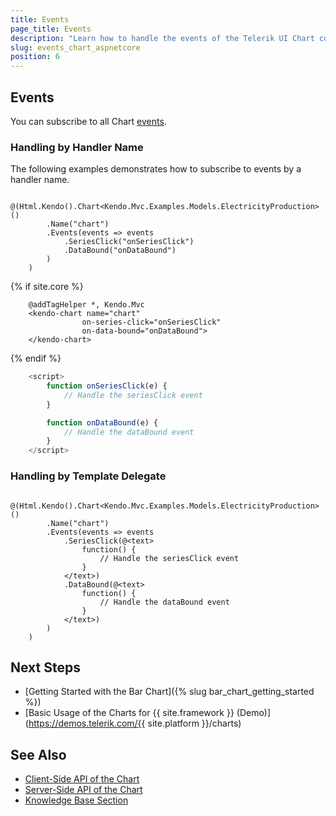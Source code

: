 ```yaml
---
title: Events
page_title: Events
description: "Learn how to handle the events of the Telerik UI Chart component for {{ site.framework }}."
slug: events_chart_aspnetcore
position: 6
---
```


## Events

You can subscribe to all Chart [events](/api/kendo.mvc.ui.fluent/charteventbuilder).

### Handling by Handler Name

The following examples demonstrates how to subscribe to events by a handler name.

```HtmlHelper
    @(Html.Kendo().Chart<Kendo.Mvc.Examples.Models.ElectricityProduction>()
        .Name("chart")
        .Events(events => events
            .SeriesClick("onSeriesClick")
            .DataBound("onDataBound")
        )
    )
```
{% if site.core %}
```TagHelper
    @addTagHelper *, Kendo.Mvc
    <kendo-chart name="chart" 
                on-series-click="onSeriesClick" 
                on-data-bound="onDataBound">
    </kendo-chart>
```
{% endif %}
```script.js
    <script>
        function onSeriesClick(e) {
            // Handle the seriesClick event
        }

        function onDataBound(e) {
            // Handle the dataBound event
        }
    </script>
```

### Handling by Template Delegate

```HtmlHelper
    @(Html.Kendo().Chart<Kendo.Mvc.Examples.Models.ElectricityProduction>()
        .Name("chart")
        .Events(events => events
            .SeriesClick(@<text>
                function() {
                    // Handle the seriesClick event
                }
            </text>)
            .DataBound(@<text>
                function() {
                    // Handle the dataBound event
                }
            </text>)
        )
    )
```

## Next Steps

* [Getting Started with the Bar Chart]({% slug bar_chart_getting_started %})
* [Basic Usage of the Charts for {{ site.framework }} (Demo)](https://demos.telerik.com/{{ site.platform }}/charts)

## See Also

* [Client-Side API of the Chart](https://docs.telerik.com/kendo-ui/api/javascript/dataviz/ui/chart)
* [Server-Side API of the Chart](/api/chart)
* [Knowledge Base Section](/knowledge-base)
